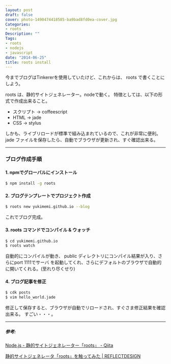 ```yaml
---
layout: post
draft: false
cover: photo-1490474418585-ba9bad8fd0ea-cover.jpg
Categories:
- roots
Description: ""
Tags:
- roots
- nodejs
- javascript
date: "2014-06-25"
title: roots install
---
```


今までブログはTinkererを使用していたけど、これからは、 roots で書くことにしよう。

roots は、静的サイトジェネレーター。nodeで動く。
特徴としては、以下の形式で作成出来ること。

* スクリプト -> coffeescript
* HTML -> jade
* CSS -> stylus

しかも、ライブリロードが標準で組み込まれているので、これが非常に便利。
jade ファイルを保存したら、自動でブラウザが更新され、すぐ確認出来る。

---

### ブログ作成手順

#### 1. npmでグローバルにインストール

```sh
$ npm install -g roots
```

#### 2. ブログテンプレートでプロジェクト作成

```sh
$ roots new yukimemi.github.io --blog
```
これでブログ完成。

#### 3. roots コマンドでコンパイル & ウォッチ

```sh
$ cd yukimemi.github.io
$ roots watch
```

自動的にコンパイルが動き、 public ディレクトリにコンパイル結果が入り、さらにport 1111でサーバ
を起動してくれ、さらにデフォルトのブラウザで自動的に開いてくれる。(至れり尽くせり)

#### 4. ブログ記事を修正

```sh
$ cdk posts
$ vim hello_world.jade
```

修正して保存すると、ブラウザが自動でリロードされ、すぐさま修正結果を確認出来る。
すごい・・・。

---

##### 参考:

[Node.js - 静的サイトジェネレーター「roots」 - Qiita](http://qiita.com/morishitter/items/b708a11e09b6fcb2f751)

[静的サイトジェネレータ「roots」を触ってみた | REFLECTDESIGN](http://re-dzine.net/2013/02/roots/)

